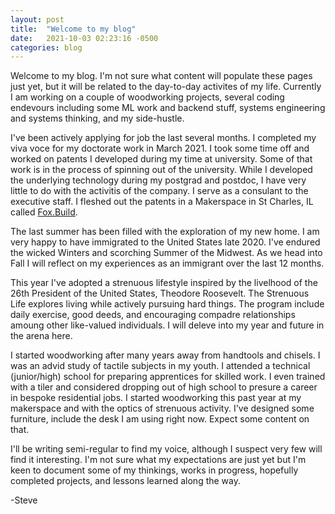 ```yaml
---
layout: post
title:  "Welcome to my blog"
date:   2021-10-03 02:23:16 -0500
categories: blog
---
```

Welcome to my blog. I'm not sure what content will populate these pages just yet, but it will be related to the day-to-day activites of my life. Currently I am working on a couple of woodworking projects, several coding endevours including some ML work and backend stuff, systems engineering and systems thinking, and my side-hustle.

I've been actively applying for job the last several months. I completed my viva voce for my doctorate work in March 2021. I took some time off and worked on patents I developed during my time at university. Some of that work is in the process of spinning out of the university. While I developed the underlying technology during my postgrad and postdoc, I have very little to do with the activitis of the company. I serve as a consulant to the executive staff. I fleshed out the patents in a Makerspace in St Charles, IL called [Fox.Build](fox.build).

The last summer has been filled with the exploration of my new home. I am very happy to have immigrated to the United States late 2020. I've endured the wicked Winters and scorching Summer of the Midwest. As we head into Fall I will reflect on my experiences as an immigrant over the last 12 months.

This year I've adopted a strenuous lifestyle inspired by the livelhood of the 26th President of the United States, Theodore Roosevelt. The Strenuous Life explores living while actively pursuing hard things. The program include daily exercise, good deeds, and encouraging compadre relationships amoung other like-valued individuals. I will deleve into my year and future in the arena here.

I started woodworking after many years away from handtools and chisels. I was an advid study of tactile subjects in my youth. I attended a technical (junior/high) school for preparing apprentices for skilled work. I even trained with a tiler and considered dropping out of high school to presure a career in bespoke residential jobs. I started woodworking this past year at my makerspace and with the optics of strenuous activity. I've designed some furniture, include the desk I am using right now. Expect some content on that.

I'll be writing semi-regular to find my voice, although I suspect very few will find it interesting. I'm not sure what my expectations are just yet but I'm keen to document some of my thinkings, works in progress, hopefully completed projects, and lessons learned along the way.

-Steve
